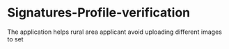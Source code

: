 # Signatures-Profile-verification
The application helps rural area applicant avoid uploading different images to set
